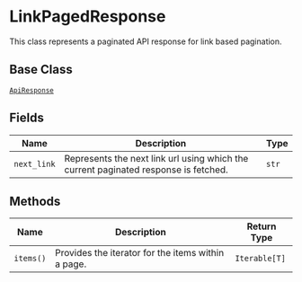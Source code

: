 
# LinkPagedResponse

This class represents a paginated API response for link based pagination.

## Base Class

[`ApiResponse`](../doc/api-response.md)

## Fields

| Name | Description | Type |
|  --- | --- | --- |
| `next_link` | Represents the next link url using which the current paginated response is fetched. | `str` |

## Methods

| Name | Description | Return Type |
|  --- | --- | --- |
| `items()` | Provides the iterator for the items within a page. | `Iterable[T]` |

